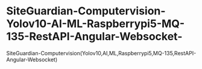 # SiteGuardian-Computervision-Yolov10-AI-ML-Raspberrypi5-MQ-135-RestAPI-Angular-Websocket-
SiteGuardian-Computervision(Yolov10,AI,ML,Raspberrypi5,MQ-135,RestAPI-Angular-Websocket)
